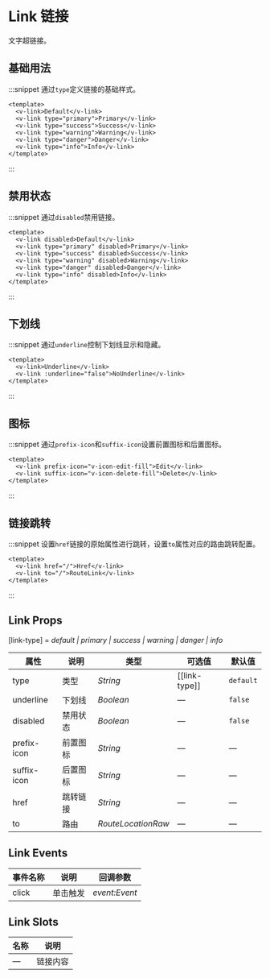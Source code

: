 # Link 链接

文字超链接。

## 基础用法

:::snippet 通过`type`定义链接的基础样式。

```vue
<template>
  <v-link>Default</v-link>
  <v-link type="primary">Primary</v-link>
  <v-link type="success">Success</v-link>
  <v-link type="warning">Warning</v-link>
  <v-link type="danger">Danger</v-link>
  <v-link type="info">Info</v-link>
</template>
```

:::

## 禁用状态

:::snippet 通过`disabled`禁用链接。

```vue
<template>
  <v-link disabled>Default</v-link>
  <v-link type="primary" disabled>Primary</v-link>
  <v-link type="success" disabled>Success</v-link>
  <v-link type="warning" disabled>Warning</v-link>
  <v-link type="danger" disabled>Danger</v-link>
  <v-link type="info" disabled>Info</v-link>
</template>
```

:::

## 下划线

:::snippet 通过`underline`控制下划线显示和隐藏。

```vue
<template>
  <v-link>Underline</v-link>
  <v-link :underline="false">NoUnderline</v-link>
</template>
```

:::

## 图标

:::snippet 通过`prefix-icon`和`suffix-icon`设置前置图标和后置图标。

```vue
<template>
  <v-link prefix-icon="v-icon-edit-fill">Edit</v-link>
  <v-link suffix-icon="v-icon-delete-fill">Delete</v-link>
</template>
```

:::

## 链接跳转

:::snippet 设置`href`链接的原始属性进行跳转，设置`to`属性对应的路由跳转配置。

```vue
<template>
  <v-link href="/">Href</v-link>
  <v-link to="/">RouteLink</v-link>
</template>
```

:::

## Link Props

[link-type] = _default \| primary \| success \| warning \| danger \| info_

| 属性        | 说明     | 类型               | 可选值        | 默认值    |
| ----------- | -------- | ------------------ | ------------- | --------- |
| type        | 类型     | _String_           | [[link-type]] | `default` |
| underline   | 下划线   | _Boolean_          | —             | `false`   |
| disabled    | 禁用状态 | _Boolean_          | —             | `false`   |
| prefix-icon | 前置图标 | _String_           | —             | —         |
| suffix-icon | 后置图标 | _String_           | —             | —         |
| href        | 跳转链接 | _String_           | —             | —         |
| to          | 路由     | _RouteLocationRaw_ | —             | —         |

## Link Events

| 事件名称 | 说明     | 回调参数      |
| -------- | -------- | ------------- |
| click    | 单击触发 | _event:Event_ |

## Link Slots

| 名称 | 说明     |
| ---- | -------- |
| —    | 链接内容 |
